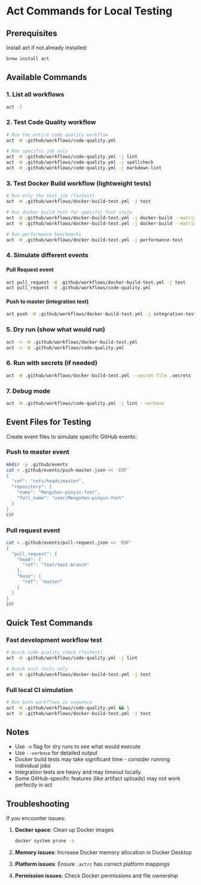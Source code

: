 # Act Commands for Local Testing

## Prerequisites

Install act if not already installed:
```bash
brew install act
```

## Available Commands

### 1. List all workflows
```bash
act -l
```

### 2. Test Code Quality workflow
```bash
# Run the entire code quality workflow
act -W .github/workflows/code-quality.yml

# Run specific job only
act -W .github/workflows/code-quality.yml -j lint
act -W .github/workflows/code-quality.yml -j spellcheck
act -W .github/workflows/code-quality.yml -j markdown-lint
```

### 3. Test Docker Build workflow (lightweight tests)
```bash
# Run only the test job (fastest)
act -W .github/workflows/docker-build-test.yml -j test

# Run docker build test for specific font style
act -W .github/workflows/docker-build-test.yml -j docker-build --matrix font-style:han_serif
act -W .github/workflows/docker-build-test.yml -j docker-build --matrix font-style:handwritten

# Run performance benchmarks
act -W .github/workflows/docker-build-test.yml -j performance-test
```

### 4. Simulate different events

#### Pull Request event
```bash
act pull_request -W .github/workflows/docker-build-test.yml -j test
act pull_request -W .github/workflows/code-quality.yml
```

#### Push to master (integration test)
```bash
act push -W .github/workflows/docker-build-test.yml -j integration-test --eventpath .github/events/push-master.json
```

### 5. Dry run (show what would run)
```bash
act -n -W .github/workflows/docker-build-test.yml
act -n -W .github/workflows/code-quality.yml
```

### 6. Run with secrets (if needed)
```bash
act -W .github/workflows/docker-build-test.yml --secret-file .secrets
```

### 7. Debug mode
```bash
act -W .github/workflows/code-quality.yml -j lint --verbose
```

## Event Files for Testing

Create event files to simulate specific GitHub events:

### Push to master event
```bash
mkdir -p .github/events
cat > .github/events/push-master.json << 'EOF'
{
  "ref": "refs/heads/master",
  "repository": {
    "name": "Mengshen-pinyin-font",
    "full_name": "user/Mengshen-pinyin-font"
  }
}
EOF
```

### Pull request event
```bash
cat > .github/events/pull-request.json << 'EOF'
{
  "pull_request": {
    "head": {
      "ref": "feat/test-branch"
    },
    "base": {
      "ref": "master"
    }
  }
}
EOF
```

## Quick Test Commands

### Fast development workflow test
```bash
# Quick code quality check (fastest)
act -W .github/workflows/code-quality.yml -j lint

# Quick unit tests only
act -W .github/workflows/docker-build-test.yml -j test
```

### Full local CI simulation
```bash
# Run both workflows in sequence
act -W .github/workflows/code-quality.yml && \
act -W .github/workflows/docker-build-test.yml -j test
```

## Notes

- Use `-n` flag for dry runs to see what would execute
- Use `--verbose` for detailed output
- Docker build tests may take significant time - consider running individual jobs
- Integration tests are heavy and may timeout locally
- Some GitHub-specific features (like artifact uploads) may not work perfectly in act

## Troubleshooting

If you encounter issues:

1. **Docker space**: Clean up Docker images
   ```bash
   docker system prune -a
   ```

2. **Memory issues**: Increase Docker memory allocation in Docker Desktop

3. **Platform issues**: Ensure `.actrc` has correct platform mappings

4. **Permission issues**: Check Docker permissions and file ownership
